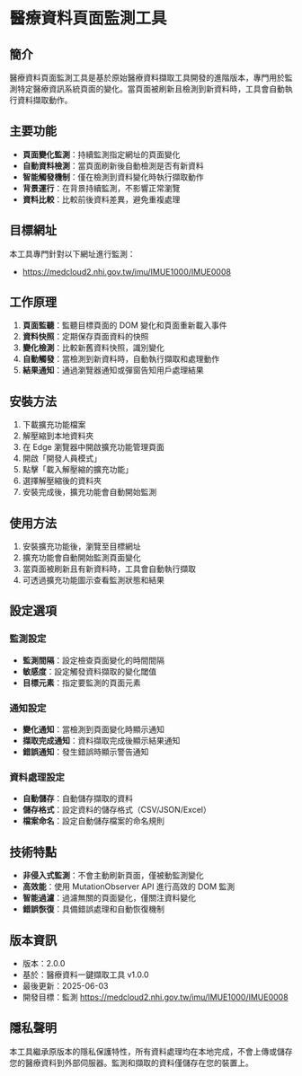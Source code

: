 # 醫療資料頁面監測工具

## 簡介

醫療資料頁面監測工具是基於原始醫療資料擷取工具開發的進階版本，專門用於監測特定醫療資訊系統頁面的變化。當頁面被刷新且檢測到新資料時，工具會自動執行資料擷取動作。

## 主要功能

- **頁面變化監測**：持續監測指定網址的頁面變化
- **自動資料檢測**：當頁面刷新後自動檢測是否有新資料
- **智能觸發機制**：僅在檢測到資料變化時執行擷取動作
- **背景運行**：在背景持續監測，不影響正常瀏覽
- **資料比較**：比較前後資料差異，避免重複處理

## 目標網址

本工具專門針對以下網址進行監測：
- https://medcloud2.nhi.gov.tw/imu/IMUE1000/IMUE0008

## 工作原理

1. **頁面監聽**：監聽目標頁面的 DOM 變化和頁面重新載入事件
2. **資料快照**：定期保存頁面資料的快照
3. **變化檢測**：比較新舊資料快照，識別變化
4. **自動觸發**：當檢測到新資料時，自動執行擷取和處理動作
5. **結果通知**：通過瀏覽器通知或彈窗告知用戶處理結果

## 安裝方法

1. 下載擴充功能檔案
2. 解壓縮到本地資料夾
3. 在 Edge 瀏覽器中開啟擴充功能管理頁面
4. 開啟「開發人員模式」
5. 點擊「載入解壓縮的擴充功能」
6. 選擇解壓縮後的資料夾
7. 安裝完成後，擴充功能會自動開始監測

## 使用方法

1. 安裝擴充功能後，瀏覽至目標網址
2. 擴充功能會自動開始監測頁面變化
3. 當頁面被刷新且有新資料時，工具會自動執行擷取
4. 可透過擴充功能圖示查看監測狀態和結果

## 設定選項

### 監測設定
- **監測間隔**：設定檢查頁面變化的時間間隔
- **敏感度**：設定觸發資料擷取的變化閾值
- **目標元素**：指定要監測的頁面元素

### 通知設定
- **變化通知**：當檢測到頁面變化時顯示通知
- **擷取完成通知**：資料擷取完成後顯示結果通知
- **錯誤通知**：發生錯誤時顯示警告通知

### 資料處理設定
- **自動儲存**：自動儲存擷取的資料
- **儲存格式**：設定資料的儲存格式（CSV/JSON/Excel）
- **檔案命名**：設定自動儲存檔案的命名規則

## 技術特點

- **非侵入式監測**：不會主動刷新頁面，僅被動監測變化
- **高效能**：使用 MutationObserver API 進行高效的 DOM 監測
- **智能過濾**：過濾無關的頁面變化，僅關注資料變化
- **錯誤恢復**：具備錯誤處理和自動恢復機制

## 版本資訊

- 版本：2.0.0
- 基於：醫療資料一鍵擷取工具 v1.0.0
- 最後更新：2025-06-03
- 開發目標：監測 https://medcloud2.nhi.gov.tw/imu/IMUE1000/IMUE0008

## 隱私聲明

本工具繼承原版本的隱私保護特性，所有資料處理均在本地完成，不會上傳或儲存您的醫療資料到外部伺服器。監測和擷取的資料僅儲存在您的裝置上。

